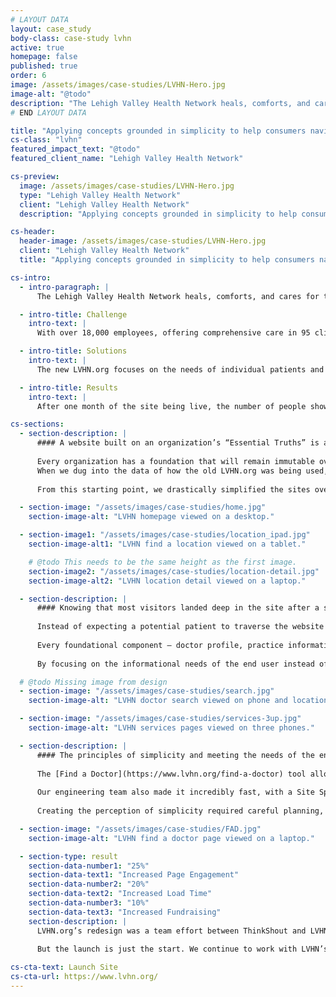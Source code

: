 ```yaml
---
# LAYOUT DATA
layout: case_study
body-class: case-study lvhn
active: true
homepage: false
published: true
order: 6
image: /assets/images/case-studies/LVHN-Hero.jpg
image-alt: "@todo"
description: "The Lehigh Valley Health Network heals, comforts, and cares for the communities of Eastern Pennsylvania. To realize its vision of providing superior care within its region, LVHN has to relate to each patient on an individual level, providing personalized services within the context of a vast organization."
# END LAYOUT DATA

title: "Applying concepts grounded in simplicity to help consumers navigate healthcare’s complexities."
cs-class: "lvhn"
featured_impact_text: "@todo"
featured_client_name: "Lehigh Valley Health Network"

cs-preview:
  image: /assets/images/case-studies/LVHN-Hero.jpg
  type: "Lehigh Valley Health Network"
  client: "Lehigh Valley Health Network"
  description: "Applying concepts grounded in simplicity to help consumers navigate healthcare’s complexities."

cs-header:
  header-image: /assets/images/case-studies/LVHN-Hero.jpg
  client: "Lehigh Valley Health Network"
  title: "Applying concepts grounded in simplicity to help consumers navigate healthcare’s complexities."

cs-intro:
  - intro-paragraph: |
      The Lehigh Valley Health Network heals, comforts, and cares for the communities of Eastern Pennsylvania. To realize its vision of providing superior care within its region, LVHN has to relate to each patient on an individual level, providing personalized services within the context of a vast organization.

  - intro-title: Challenge
    intro-text: |
      With over 18,000 employees, offering comprehensive care in 95 clinical specialties across eight campuses and dozens of other facilities, complemented by clinical research and education, LVHN’s complexities threatened to overwhelm the needs of its patients.

  - intro-title: Solutions
    intro-text: |
      The new LVHN.org focuses on the needs of individual patients and simplifies the basic experience of finding critical information. By layering the intricacies of healthcare over this base, each user journey is customized to their individual needs and interests.

  - intro-title: Results
    intro-text: |
      After one month of the site being live, the number of people showing intent to make an appointment (“click to call”) is double the number for the entire FY19 currently being reported.

cs-sections:
  - section-description: |
      #### A website built on an organization’s “Essential Truths” is a website built to last.
        
      Every organization has a foundation that will remain immutable over time. In the case of LVHN, it is that they will always have _facilities_ where _providers_ render _services_ to _patients_. This physical infrastructure dedicated to caring for patients will remain true for LVHN for decades, regardless of advances in technology, like “Video Visits”.
      When we dug into the data of how the old LVHN.org was being used, we found correspondence to how consumers used the site: the vast majority of site traffic was concentrated in areas related to finding a doctor, a location, or a service. Despite an information architecture that gave nearly equal weight to things like detailed information about conditions, wellness resources, and information about LVHN’s research and education initiatives, site visitors worked around most of the content provided to find what they needed: in-person healthcare.
        
      From this starting point, we drastically simplified the sites overarching information architecture and focused it on Doctors, Locations, and Services. 

  - section-image: "/assets/images/case-studies/home.jpg"
    section-image-alt: "LVHN homepage viewed on a desktop."

  - section-image1: "/assets/images/case-studies/location_ipad.jpg"
    section-image-alt1: "LVHN find a location viewed on a tablet."

    # @todo This needs to be the same height as the first image.
    section-image2: "/assets/images/case-studies/location-detail.jpg"
    section-image-alt2: "LVHN location detail viewed on a laptop."

  - section-description: |
      #### Knowing that most visitors landed deep in the site after a search rather than going through the home page, we designed every page to serve as a potential landing page, consolidating vital information related to the expressed interest of the user.
      
      Instead of expecting a potential patient to traverse the website from section to section, we brought all the information straight to the patient, wherever they happened to be.
      
      Every foundational component – doctor profile, practice information, location detail, or overview of a service – layers in the other components right where the user lands. If the starting point is [a service page about cancer surgery](https://www.lvhn.org/medical-services/cancer-surgery), the doctors who provide that service and the locations the service is offered are front and center. If instead, the user lands on [a health center down the road from their home](https://www.lvhn.org/locations/lvpg-ear-nose-and-throat-muhlenberg), the doctors who work there and the services provided are right there, too. And once the user gets to [a list of doctors](https://www.lvhn.org/locations/lvpg-ear-nose-and-throat-muhlenberg/doctors#scroll), all of the essential information and the ability to make an appointment can be accessed immediately.
      
      By focusing on the informational needs of the end user instead of organizational priorities and structures, we actually made it easier for LVHN to meet its mission.

  # @todo Missing image from design
  - section-image: "/assets/images/case-studies/search.jpg"
    section-image-alt: "LVHN doctor search viewed on phone and location search viewed on laptop"

  - section-image: "/assets/images/case-studies/services-3up.jpg"
    section-image-alt: "LVHN services pages viewed on three phones."

  - section-description: |
      #### The principles of simplicity and meeting the needs of the end user extend to every interface design
    
      The [Find a Doctor](https://www.lvhn.org/find-a-doctor) tool allows visitors to enter any term into a single search box – be it a condition, a service, a location, or a doctor’s name – and get a result, rather than overwhelming with multiple options and filters right off the bat. Subtle personalization reorders search results to bring up suggestions closer to a user’s location (when it’s known). Data-informed hierarchical layering highlights the information most likely to be needed while still providing access to greater detail.
    
      Our engineering team also made it incredibly fast, with a Site Speed index of just 1.6 seconds, in spite of the complex data structures driving the site.
    
      Creating the perception of simplicity required careful planning, with our design and technical leads in constant communication. The underlying content structures and relationships, taxonomies, and integrations with third-party systems all work behind the scenes to create a user experience that reinforces the brand promise of LVHN: superior care within your own community.

  - section-image: "/assets/images/case-studies/FAD.jpg"
    section-image-alt: "LVHN find a doctor page viewed on a laptop."

  - section-type: result
    section-data-number1: "25%"
    section-data-text1: "Increased Page Engagement"
    section-data-number2: "20%"
    section-data-text2: "Increased Load Time"
    section-data-number3: "10%"
    section-data-text3: "Increased Fundraising"
    section-description: |
      LVHN.org’s redesign was a team effort between ThinkShout and LVHN. It involved 20 designers, developers, and project managers on our end interacting with dozens of stakeholders and decision-makers at LVHN over the course of two years. In the end, we launched a site that stayed true to the initial vision of creating a simple, intuitive website that focused on the needs of patients.
        
      But the launch is just the start. We continue to work with LVHN’s team to design tests against daily human interactions to continue to improve the online experience and ensure that it lives up to the world-class care patients receive from the Lehigh Valley Health Network.

cs-cta-text: Launch Site
cs-cta-url: https://www.lvhn.org/
---
```

